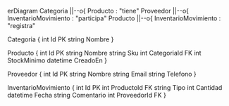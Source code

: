 erDiagram
  Categoria ||--o{ Producto : "tiene"
  Proveedor ||--o{ InventarioMovimiento : "participa"
  Producto  ||--o{ InventarioMovimiento : "registra"

  Categoria {
    int Id PK
    string Nombre
  }

  Producto {
    int Id PK
    string Nombre
    string Sku
    int CategoriaId FK
    int StockMinimo
    datetime CreadoEn
  }

  Proveedor {
    int Id PK
    string Nombre
    string Email
    string Telefono
  }

  InventarioMovimiento {
    int Id PK
    int ProductoId FK
    string Tipo
    int Cantidad
    datetime Fecha
    string Comentario
    int ProveedorId FK
  }
